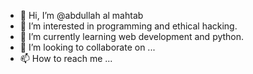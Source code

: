 - 👋 Hi, I’m @abdullah al mahtab
- 👀 I’m interested in programming and ethical hacking.
- 🌱 I’m currently learning web development and python.
- 💞️ I’m looking to collaborate on ...
- 📫 How to reach me ...

<!---
abdullahinlinux/abdullahinlinux is a ✨ special ✨ repository because its `README.md` (this file) appears on your GitHub profile.
You can click the Preview link to take a look at your changes.
--->
